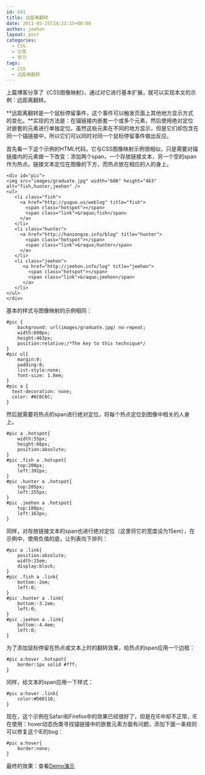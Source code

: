 ```yaml
---
id: 541
title: 远距离翻转
date: 2011-05-25T14:23:15+00:00
author: jeehon
layout: post
categories:
  - CSS
  - 分享
  - 学习
tags:
  - CSS
  - 远距离翻转
---
```

上篇博客分享了《CSS图像映射》，通过对它进行基本扩展，就可以实现本文的示例：远距离翻转。

**远距离翻转是一个鼠标停留事件，这个事件可以触发页面上其他地方显示方式的变化。**实现的方法是：在锚链接内嵌套一个或多个元素，然后使用绝对定位对嵌套的元素进行单独定位。虽然这些元素在不同的地方显示，但是它们却包含在同一个锚链接中，所以它们可以同时对同一个鼠标停留事件做出反应。

首先看一下这个示例的HTML代码，它与CSS图像映射示例很相似，只是需要对锚链接内的元素做一下改变：添加两个span，一个存放链接文本，另一个空的span作为热点。链接文本定位在图像的下方，而热点放在相应的人的身上。<!--more-->

    
    <div id="pic">
    <img src="images/graduate.jpg" width="600" height="463" alt="fish,hunter,jeehon" />
    <ul>
       <li class="fish">
         <a href="http://yuguo.us/weblog" title="fish">
           <span class="hotspot"></span>
           <span class="link">&raquo;fish</span>
         </a>
       </li>
       <li class="hunter">
         <a href="http://hanzongze.info/blog" title="hunter">
           <span class="hotspot"></span>
           <span class="link">&raquo;hunter</span>
         </a>
       </li>
       <li class="jeehon">
          <a href="http://jeehon.info/log" title="jeehon">
            <span class="hotspot"></span>
            <span class="link">&raquo;jeehon</span>
          </a>
       </li>
    </ul>
    </div>
    
    

基本的样式与图像映射的示例相同：

    
    #pic {
    	background: url(images/graduate.jpg) no-repeat;
    	width:600px;
    	height:463px;
    	position:relative;/*The key to this technique*/
    }
    #pic ul{
    	margin:0;
    	padding:0;
    	list-style:none;
    	font-size: 1.8em;
    }
    #pic a {
      text-decoration: none;
      color: #6C6C6C;
    }
    
    

然后就需要将热点的span进行绝对定位，将每个热点定位到图像中相关的人身上。

    
    #pic a .hotspot{
    	width:55px;
    	height:66px;
    	position:absolute;
    }
    #pic .fish a .hotspot{
    	top:200px;
    	left:392px;
    }
    #pic .hunter a .hotspot{
    	top:205px;
    	left:255px;
    }
    #pic .jeehon a .hotspot{
    	top:180px;
    	left:163px;
    }
    
    

同样，对存放链接文本的span也进行绝对定位（这里将它的宽度设为15em），在示例中，使用负值的底，让列表向下排列：

    
    #pic a .link{
    	position:absolute;
    	width:15em;
    	display:block;
    }
    #pic .fish a .link{
    	bottom:-2em;
    	left:0;
    }
    #pic .hunter a .link{
    	bottom:-3.2em;
    	left:0;
    }
    #pic .jeehon a .link{
    	bottom:-4.4em;
    	left:0;
    }
    
    

为了添加鼠标停留在热点或文本上时的翻转效果，给热点的span应用一个边框：

    
    #pic a:hover .hotspot{
    	border:1px solid #fff;
    }
    
    

同样，给文本的span应用一下样式：

    
    #pic a:hover .link{
    	color:#D00110;
    }
    
    

现在，这个示例在Safari和Firefox中的效果已经很好了，但是在IE中却不正常，IE在使用：hover动态伪类寻找锚链接中的嵌套元素方面有问题，添加下面一条规则可以修复这个IE的bug：

    
    #pic a:hover{
    	border:none;
    }
    
    

最终的效果：查看[Demo演示](http://jeehon.info/samples/remote_rollovers.html)